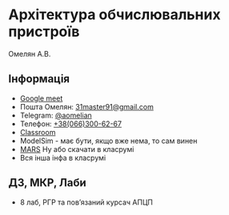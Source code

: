 # Архітектура обчислювальних пристроїв

Омелян А.В.

## Інформація

-   [Google meet](https://meet.google.com/hot-peoc-sby)
-   Пошта Омелян: [31master91@gmail.com](mailto:31master91@gmail.com)
-   Telegram: [@aomelian](https://t.me/aomelian)
-   Телефон: [+38(066)300-62-67](tel:+380663006267)
-   [Classroom](https://classroom.google.com/c/NjYxNDk0MDg1Njkz)
-   ModelSim - має бути, якщо вже нема, то сам винен
-   [MARS](www.cs.missouristate.edu/MARS) Ну або скачати в класрумі
-   Вся інша інфа в класрумі

## ДЗ, МКР, Лаби

-   8 лаб, РГР та повʼязаний курсач АПЦП
